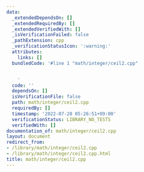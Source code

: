 ```yaml
---
data:
  _extendedDependsOn: []
  _extendedRequiredBy: []
  _extendedVerifiedWith: []
  _isVerificationFailed: false
  _pathExtension: cpp
  _verificationStatusIcon: ':warning:'
  attributes:
    links: []
  bundledCode: '#line 1 "math/integer/ceil2.cpp"


    '
  code: ''
  dependsOn: []
  isVerificationFile: false
  path: math/integer/ceil2.cpp
  requiredBy: []
  timestamp: '2022-07-28 05:26:51+09:00'
  verificationStatus: LIBRARY_NO_TESTS
  verifiedWith: []
documentation_of: math/integer/ceil2.cpp
layout: document
redirect_from:
- /library/math/integer/ceil2.cpp
- /library/math/integer/ceil2.cpp.html
title: math/integer/ceil2.cpp
---
```

